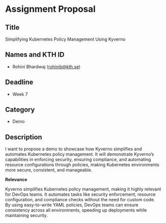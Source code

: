# Assignment Proposal

## Title

Simplifying Kubernetes Policy Management Using Kyverno

## Names and KTH ID

  - Rohini Bhardwaj (rohinib@kth.se)

## Deadline

- Week 7

## Category

- Demo

## Description

 I want to propose a demo to showcase how Kyverno simplifies and automates Kubernetes policy management. It will demonstrate Kyverno’s capabilities in enforcing security, ensuring compliance, and automating resource configurations through policies, making Kubernetes environments more secure, consistent, and manageable.

**Relevance**

Kyverno simplifies Kubernetes policy management, making it highly relevant for DevOps teams. It automates tasks like security enforcement, resource configuration, and compliance checks without the need for custom code. By using easy-to-write YAML policies, DevOps teams can ensure consistency across all environments, speeding up deployments while maintaining security.
